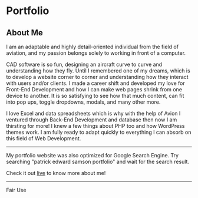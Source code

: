 <!-- # patricklsamson.github.io -->

# Portfolio

## About Me

I am an adaptable and highly detail-oriented individual from the field of
aviation, and my passion belongs solely to working in front of a computer.

CAD software is so fun, designing an aircraft curve to curve and understanding
how they fly. Until I remembered one of my dreams, which is to develop a website
corner to corner and understanding how they interact with users and/or clients.
I made a career shift and developed my love for Front-End Development and how I
can make web pages shrink from one device to another. It is so satisfying to see
how that much content, can fit into pop ups, toggle dropdowns, modals, and many
other more.

I love Excel and data spreadsheets which is why with the help of Avion I
ventured through Back-End Development and database then now I am thirsting for
more! I knew a few things about PHP too and how WordPress themes work. I am
fully ready to adapt quickly to everything I can absorb on this field of Web
Development.

---

My portfolio website was also optimized for Google Search Engine. Try searching
"patrick edward samson portfolio" and wait for the search result.

Check it out [live](https://patricklsamson.github.io/) to know more about me!

---

Fair Use
